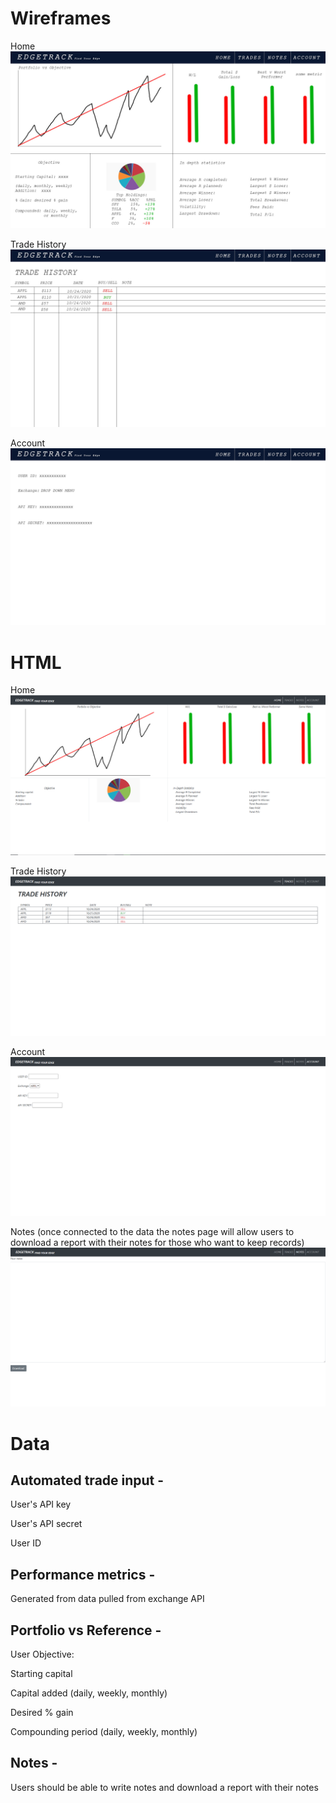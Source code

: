 # Wireframes

Home
![Home Page](./wireframe.jpg)

Trade History
![Trade History](./trade-history.jpg)

Account
![Account Page](./acc.jpg)

# HTML

Home
![Home html](./homehtml.png)

Trade History
![Trade History html](./tradehtml.png)

Account
![Account html](./acchtml.png)

Notes (once connected to the data the notes page will allow users to download a report with their notes for those who want to keep records)
![Notes html](./noteshtml.png)

# Data

## Automated trade input -

User's API key

User's API secret

User ID


## Performance metrics - 

Generated from data pulled from exchange API


## Portfolio vs Reference -

User Objective:

Starting capital

Capital added (daily, weekly, monthly)

Desired % gain

Compounding period (daily, weekly, monthly)


## Notes -

Users should be able to write notes and download a report with their notes
